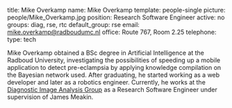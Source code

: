 title: Mike Overkamp
name: Mike Overkamp
template: people-single
picture: people/Mike_Overkamp.jpg
position: Research Software Engineer
active: no
groups: diag, rse, rtc
default_group: rse
email: mike.overkamp@radboudumc.nl
office: Route 767, Room 2.25
telephone:
type: tech

Mike Overkamp obtained a BSc degree in Artificial Intelligence at the Radboud University, investigating the possibilities of speeding up a mobile application to detect pre-eclampsia by applying knowledge compilation on the Bayesian network used. After graduating, he started working as a web developer and later as a robotics engineer. Currently, he works at the [Diagnostic Image Analysis Group](http://diagnijmegen.nl) as a Research Software Engineer under supervision of James Meakin.
